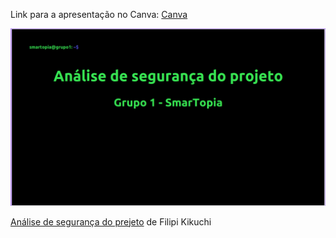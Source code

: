Link para a apresentação no Canva: [Canva](https://www.canva.com/design/DAGAbSzUkbs/RrXSd5QnbnBDPpoa8SPNiA/edit?utm_content=DAGAbSzUkbs&utm_campaign=designshare&utm_medium=link2&utm_source=sharebutton)

[![Análise de segurança do projeto](image.png)](https://www.canva.com/design/DAGAbSzUkbs/L8P_0m35HGJLUWhIwF_4zA/view)

<a href="https:&#x2F;&#x2F;www.canva.com&#x2F;design&#x2F;DAGAbSzUkbs&#x2F;L8P_0m35HGJLUWhIwF_4zA&#x2F;view?utm_content=DAGAbSzUkbs&amp;utm_campaign=designshare&amp;utm_medium=embeds&amp;utm_source=link" target="_blank" rel="noopener">Análise de segurança do prejeto</a> de Filipi Kikuchi

